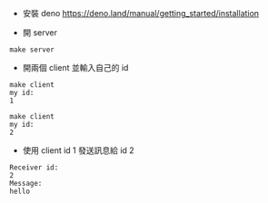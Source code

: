 * 安裝 deno
https://deno.land/manual/getting_started/installation  

* 開 server 
```shell
make server
```

* 開兩個 client 並輸入自己的 id
```shell
make client
my id:
1
```
```shell
make client
my id:
2
```
* 使用 client id 1 發送訊息給 id 2
```shell
Receiver id:
2
Message:
hello
```
